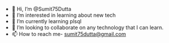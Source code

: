 - 👋 Hi, I’m @Sumit75Dutta
- 👀 I’m interested in learning about new tech
- 🌱 I’m currently learning plsql
- 💞️ I’m looking to collaborate on any technology that I can learn.
- 📫 How to reach me- sumit75dutta@gmail.com

<!---
Sumit75Dutta/Sumit75Dutta is a ✨ special ✨ repository because its `README.md` (this file) appears on your GitHub profile.
You can click the Preview link to take a look at your changes.
--->

